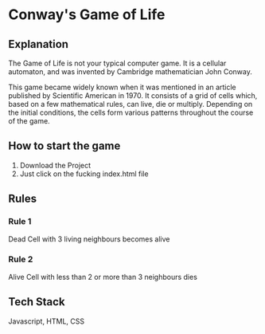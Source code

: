 # Conway's Game of Life
## Explanation
The Game of Life is not your typical computer game. It is a cellular automaton, and was invented by Cambridge mathematician John Conway.

This game became widely known when it was mentioned in an article published by Scientific American in 1970. It consists of a grid of cells which, based on a few mathematical rules, can live, die or multiply. Depending on the initial conditions, the cells form various patterns throughout the course of the game.

## How to start the game
1. Download the Project
2. Just click on the fucking index.html file

## Rules
### Rule 1
Dead Cell with 3 living neighbours becomes alive

### Rule 2
Alive Cell with less than 2 or more than 3 neighbours dies

## Tech Stack
Javascript, HTML, CSS